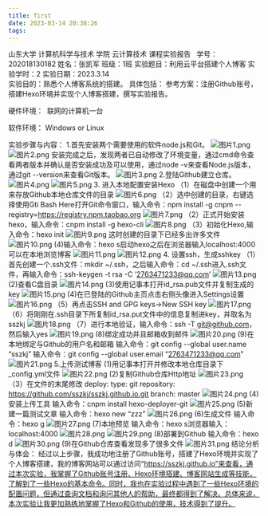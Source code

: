 ```yaml
---
title: first
date: 2023-03-14 20:38:26
tags:
---
```

 山东大学   计算机科学与技术   学院
    云计算技术   课程实验报告
 
学号：202018130182	姓名：张凯军 	班级：1班 
 实验题目：利用云平台搭建个人博客
实验学时：2	实验日期：2023.3.14    
实验目的：熟悉个人博客系统的搭建。
 具体包括：
参考方案：注册Github账号，搭建Hexo环境并实现个人博客搭建，撰写实验报告。


 硬件环境： 
联网的计算机一台


 软件环境：
Windows or Linux

 
 实验步骤与内容：
1.首先安装两个需要使用的软件node.js和Git。
![图片1.png](\实验3.2图片\图片1.png)
![图片2.png](\实验3.2图片\图片2.png)
安装完成之后，发现两者已自动修改了环境变量，通过cmd命令查看两者版本并确认是否安装成功及可以使用，通过node -v来查看Node.js版本，通过git --version来查看Git版本。
![图片3.png](\实验3.2图片\图片3.png)
2.登陆Github建立仓库。
![图片4.png](\实验3.2图片\图片4.png)
![图片5.png](\实验3.2图片\图片5.png)
3. 进入本地配置安装Hexo
（1）在磁盘中创建一个用来存放Github本地仓库文件的目录
![图片6.png](\实验3.2图片\图片6.png)
（2）选中创建的目录，右键选择使用Gti Bash Here打开Git命令窗口，输入命令：npm install -g cnpm --registry=https://registry.npm.taobao.org
![图片7.png](\实验3.2图片\图片7.png)
（2）正式开始安装hexo，输入命令：cnpm install -g hexo-cli
![图片8.png](\实验3.2图片\图片8.png)
（3）初始化Hexo,输入命令：hexo init
![图片9.png](\实验3.2图片\图片9.png)
这时创建的目录下已经多出许多文件
![图片10.png](\实验3.2图片\图片10.png)
(4)输入命令：hexo s启动hexo之后在浏览器输入localhost:4000可以在本地浏览博客
![图片11.png](\实验3.2图片\图片11.png)
![图片12.png](\实验3.2图片\图片12.png)
4. 设置ssh，生成sshkey
（1）首先创建一个.ssh文件：mkdir ~/.ssh，之后输入命令：cd ~/.ssh进入.ssh文件，再输入命令：ssh-keygen -t rsa -C ‘2763471233@qq.com’
![图片13.png](\实验3.2图片\图片13.png)
(2)查看C盘目录
![图片14.png](\实验3.2图片\图片14.png)
(3)使用记事本打开id_rsa.pub文件并复制生成的key
![图片15.png](\实验3.2图片\图片15.png)
(4)在已登陆的Github主页点击右侧头像进入Settings设置
![图片16.png](\实验3.2图片\图片16.png)
（5）再点击SSH and GPG keys->New SSH key
![图片17.png](\实验3.2图片\图片17.png)
（6）将刚刚在.ssh目录下所复制id_rsa.put文件中的信息复制进key，并取名为sszkj
![图片18.png](\实验3.2图片\图片18.png)
（7）进行本地验证，输入命令：ssh -T git@github.com，然后输入yes
![图片19.png](\实验3.2图片\图片19.png)
(8)绑定成功并且邮箱收到邮件
![图片20.png](\实验3.2图片\图片20.png)
(9)在本地绑定与Github的用户名和邮箱
输入命令：git config --global user.name “sszkj”
输入命令：git config --global user.email “2763471233@qq.com”
![图片21.png](\实验3.2图片\图片21.png)
5.上传测试博客
(1)用记事本打开并修改本地仓库目录下_config.yml文件
![图片22.png](\实验3.2图片\图片22.png)
(2)复制Github仓库Http地址
![图片23.png](\实验3.2图片\图片23.png)
（3）在文件的末尾修改
deploy:
type: git
repository: https://github.com/sszkj/sszkj.github.io.git
branch: master
![图片24.png](\实验3.2图片\图片24.png)
(4)安装上传工具
输入命令：cnpm install hexo-deployer-git
![图片25.png](\实验3.2图片\图片25.png)
(5)新建一篇测试文章
输入命令：hexo new “zzz”
![图片26.png](\实验3.2图片\图片26.png)
(6)生成文件
输入命令：hexo g
![图片27.png](\实验3.2图片\图片27.png)
(7)本地预览
输入命令：hexo s浏览器输入：localhost:4000
![图片28.png](\实验3.2图片\图片28.png)
![图片29.png](\实验3.2图片\图片29.png)
(8)部署到Github
输入命令：hexo d
![图片30.png](\实验3.2图片\图片30.png)
(9)在Github仓库查看发现多了很多文件
![图片31.png](\实验3.2图片\图片31.png)
结论分析与体会：
经过以上步骤，我成功地注册了Github账号，搭建了Hexo环境并实现了个人博客搭建，我的博客网站可以通过访问“https://sszkj.github.io”来查看，通过本次实验，我掌握了Github账号注册、Hexo环境搭建、博客网站生成等技能，了解到了一些Hexo的基本命令。同时，我也在实验过程中遇到了一些Hexo环境的配置问题，但通过查询文档和询问其他人的帮助，最终都得到了解决。总体来说，本次实验让我更加熟练地掌握了Hexo和Github的使用，技术得到了提升。






